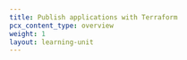 ```yaml
---
title: Publish applications with Terraform
pcx_content_type: overview
weight: 1
layout: learning-unit
---
```

